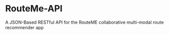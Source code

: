 # RouteMe-API
A JSON-Based RESTful API for the RouteME collaborative multi-modal route recommender app
